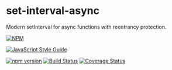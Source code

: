 # set-interval-async
Modern setInterval for async functions with reentrancy protection.

[![NPM](https://nodei.co/npm/set-interval-async.png)](https://nodei.co/npm/set-interval-async/)

[![JavaScript Style Guide](https://cdn.rawgit.com/standard/standard/master/badge.svg)](https://github.com/standard/standard)

[![npm version](https://badge.fury.io/js/set-interval-async.svg)](https://badge.fury.io/js/set-interval-async) [![Build Status](https://travis-ci.org/ealmansi/set-interval-async.svg?branch=master)](https://travis-ci.org/ealmansi/set-interval-async) [![Coverage Status](https://coveralls.io/repos/github/ealmansi/set-interval-async/badge.svg?branch=master)](https://coveralls.io/github/ealmansi/set-interval-async?branch=master)
